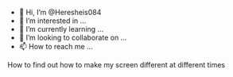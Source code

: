 - 👋 Hi, I’m @Heresheis084
- 👀 I’m interested in ...
- 🌱 I’m currently learning ...
- 💞️ I’m looking to collaborate on ...
- 📫 How to reach me ...

<!---
Heresheis084/Heresheis084 is a ✨ special ✨ repository because its `README.md` (this file) appears on your GitHub profile.
You can click the Preview link to take a look at your changes.
--->
How to find out how to make my screen different at different times
